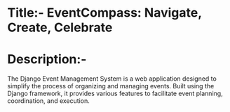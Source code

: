 # Title:- EventCompass: Navigate, Create, Celebrate
# Description:-
The Django Event Management System is a web application designed to simplify the process of organizing and managing events. Built using the Django framework, it provides various features to facilitate event planning, coordination, and execution.
